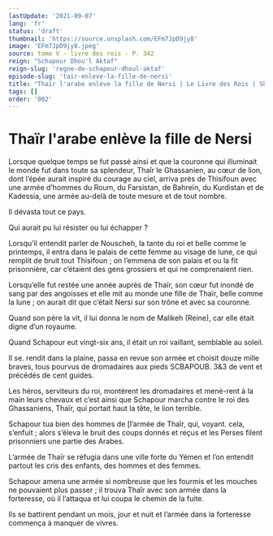 ```yaml
---
lastUpdate: '2021-09-07'
lang: 'fr'
status: 'draft'
thumbnail: 'https://source.unsplash.com/EFm7JpD9jy8'
image: 'EFm7JpD9jy8.jpeg'
source: tome V - livre des rois - P. 342
reign: "Schapour Dhou'l Aktaf"
reign-slug: 'regne-de-schapour-dhoul-aktaf'
episode-slug: 'tair-enleve-la-fille-de-nersi'
title: "Thaïr l'arabe enlève la fille de Nersi | Le Livre des Rois | Shâhnâmeh"
tags: []
order: '002'
---
```


<!-- LTeX: language=fr -->

# Thaïr l'arabe enlève la fille de Nersi

Lorsque quelque temps se fut passé ainsi et que la couronne qui illuminait le monde fut dans toute sa splendeur, Thaîr le Ghassanien, au cœur de lion, dont l’épée aurait inspiré du courage au ciel, arriva près de Thisifoun avec une armée d’hommes du Roum, du Farsistan, de Bahreïn, du Kurdistan et de Kadessia, une armée au-delà de toute mesure et de tout nombre.

Il dévasta tout ce pays.

Qui aurait pu lui résister ou lui échapper ?

Lorsqu’il entendit parler de Nouscheh, la tante du roi et belle comme le printemps, il entra dans le palais de cette femme au visage de lune, ce qui remplit de bruit tout Thisifoun ; on l’emmena de son palais et ou la fit prisonnière, car c’étaient des gens grossiers et qui ne comprenaient rien.

Lorsqu’elle fut restée une année auprès de Thaïr, son cœur fut inondé de sang par des angoisses et elle mit au monde une fille de Thaïr, belle comme la lune ; on aurait dit que c’était Nersi sur son trône et avec sa couronne.

Quand son père la vit, il lui donna le nom de Malikeh (Reine), car elle était digne d’un royaume.

Quand Schapour eut vingt-six ans, il était un roi vaillant, semblable au soleil.

Il se. rendit dans la plaine, passa en revue son armée et choisit douze mille braves, tous pourvus de dromadaires aux pieds SCBAPOUB. 3&3 de vent et précédés de cent guides.

Les héros, serviteurs du roi, montèrent les dromadaires et menè-rent à la main leurs chevaux et c’est ainsi que Schapour marcha contre le roi des Ghassaniens, Thaïr, qui portait haut la tête, le lion terrible.

Schapour tua bien des hommes de [l’armée de Thaîr, qui, voyant. cela, s’enfuit ; alors s’éleva le bruit des coups donnés et reçus et les Perses filent prisonniers une partie des Arabes.

L’armée de Thaïr se réfugia dans une ville forte du Yémen et l’on entendit partout les cris des enfants, des hommes et des femmes.

Schapour amena une armée si nombreuse que les fourmis et les mouches ne pouvaient plus passer ; il trouva Thaîr avec son armée dans la forteresse, où il l’attaqua et lui coupa le chemin de la fuite.

Ils se battirent pendant un mois, jour et nuit et l’armée dans la forteresse commença à manquer de vivres.
